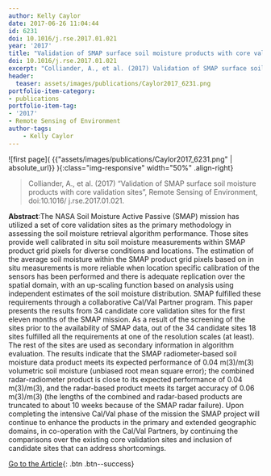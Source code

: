 ```yaml
---
author: Kelly Caylor
date: 2017-06-26 11:04:44
id: 6231
doi: 10.1016/j.rse.2017.01.021
year: '2017'
title: "Validation of SMAP surface soil moisture products with core validation sites"
doi: 10.1016/j.rse.2017.01.021
excerpt: "Colliander, A., et al. (2017) Validation of SMAP surface soil moisture products with core validation sites, Remote Sensing of Environment, doi:10.1016/ j.rse.2017.01.021"
header:
  teaser: assets/images/publications/Caylor2017_6231.png
portfolio-item-category:
- publications
portfolio-item-tag:
- '2017'
- Remote Sensing of Environment
author-tags:
    - Kelly Caylor
---
```


![first page]( {{"assets/images/publications/Caylor2017_6231.png" | absolute_url}} ){:class="img-responsive" width="50%" .align-right}


> Colliander, A., et al. (2017) “Validation of SMAP surface soil moisture products with core validation sites”, Remote Sensing of Environment, doi:10.1016/ j.rse.2017.01.021.


**Abstract**:The NASA Soil Moisture Active Passive (SMAP) mission has utilized a set of core validation sites as the primary methodology in assessing the soil moisture retrieval algorithm performance. Those sites provide well calibrated in situ soil moisture measurements within SMAP product grid pixels for diverse conditions and locations. The estimation of the average soil moisture within the SMAP product grid pixels based on in situ measurements is more reliable when location specific calibration of the sensors has been performed and there is adequate replication over the spatial domain, with an up-scaling function based on analysis using independent estimates of the soil moisture distribution. SMAP fulfilled these requirements through a collaborative Cal/Val Partner program. This paper presents the results from 34 candidate core validation sites for the first eleven months of the SMAP mission. As a result of the screening of the sites prior to the availability of SMAP data, out of the 34 candidate sites 18 sites fulfilled all the requirements at one of the resolution scales (at least). The rest of the sites are used as secondary information in algorithm evaluation. The results indicate that the SMAP radiometer-based soil moisture data product meets its expected performance of 0.04 m(3)/m(3) volumetric soil moisture (unbiased root mean square error); the combined radar-radiometer product is close to its expected performance of 0.04 m(3)/m(3), and the radar-based product meets its target accuracy of 0.06 m(3)/m(3) (the lengths of the combined and radar-based products are truncated to about 10 weeks because of the SMAP radar failure). Upon completing the intensive Cal/Val phase of the mission the SMAP project will continue to enhance the products in the primary and extended geographic domains, in co-operation with the Cal/Val Partners, by continuing the comparisons over the existing core validation sites and inclusion of candidate sites that can address shortcomings.


[Go to the Article](http://www.sciencedirect.com/science/article/pii/S0034425717300329){: .btn .btn--success}